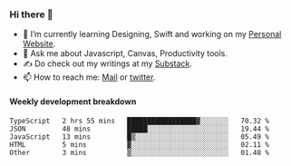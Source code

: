 ### Hi there 👋

- 🌱 I’m currently learning Designing, Swift and working on my [Personal Website](https://kvaishak.com/).
- 💬 Ask me about Javascript, Canvas,  Productivity tools. 
- :writing_hand: Do check out my writings at my [Substack](https://kvaishak.substack.com/).
- 📫 How to reach me: [Mail](mailto:vaishak.kaippanchery@gmail.com) or [twitter](https://twitter.com/kvaishack).


#### Weekly development breakdown

<!--START_SECTION:waka-->

```text
TypeScript   2 hrs 55 mins   █████████████████▓░░░░░░░   70.32 %
JSON         48 mins         █████░░░░░░░░░░░░░░░░░░░░   19.44 %
JavaScript   13 mins         █▒░░░░░░░░░░░░░░░░░░░░░░░   05.49 %
HTML         5 mins          ▓░░░░░░░░░░░░░░░░░░░░░░░░   02.11 %
Other        3 mins          ▒░░░░░░░░░░░░░░░░░░░░░░░░   01.48 %
```

<!--END_SECTION:waka-->
